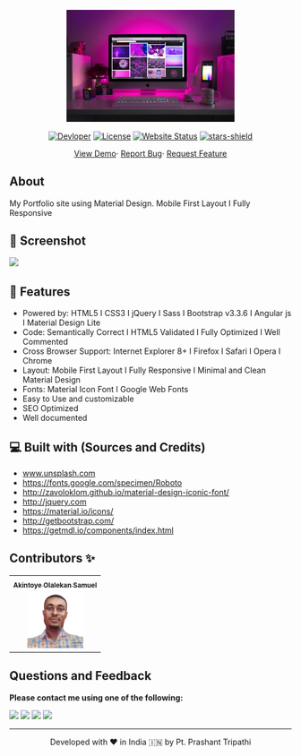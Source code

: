 <p align="center"><a href="https://aos2019.github.io/myportfolio"><img alt="linkpe app" src="/img/img-bg-1.jpg" width="300vw"/></a></p>
<p align="center">
	<a href="https://github.com/AOS2019"><img alt="Devloper" src="https://img.shields.io/badge/Devloper-Pt.%20Prashant%20Tripathi-Success.svg?style=flat-square"/></a>
	<a href="https://github.com/AOS2019/myportfolio/LICENSE"><img alt="License" src="https://img.shields.io/github/license/PtPrashantTripathi/ptprashanttripathi.github.io.svg?style=flat-square"/></a>
	<a href="https://aos2019.github.io/myportfolio"><img alt="Website Status" src="https://img.shields.io/website/http/ptprashanttripathi.github.io.svg?down_message=Down&up_message=Online&style=flat-square"/></a>
	<a href="https://github.com/AOS2019/myportfolio/stargazers"><img alt="stars-shield" src="https://img.shields.io/github/stars/ptprashanttripathi/linkpe.svg?style=flat-square"/></a>
</p>
<p align="center">
	<a href="https://aos2019.github.io/myportfolio">View Demo</a>·
	<a href="https://github.com/AOS2019/myportfolio/issues/new/choose">Report Bug</a>·
	<a href="https://github.com/AOS2019/myportfolio/issues/new/choose">Request Feature</a>
</p>

## About

My Portfolio site using Material Design. Mobile First Layout I Fully Responsive

## 🚀 Screenshot 

![](https://repository-images.githubusercontent.com/281363612/695e6280-1c65-11eb-9dea-911725639157)

## 🧐 Features

- Powered by: HTML5 I CSS3 I jQuery I Sass I Bootstrap v3.3.6 I Angular js I Material Design Lite
- Code: Semantically Correct I HTML5 Validated I Fully Optimized I Well Commented
- Cross Browser Support: Internet Explorer 8+ I Firefox I Safari I Opera I Chrome
- Layout: Mobile First Layout I Fully Responsive I Minimal and Clean Material Design
- Fonts: Material Icon Font I Google Web Fonts
- Easy to Use and customizable
- SEO Optimized
- Well documented

## 💻 Built with (Sources and Credits)

- www.unsplash.com
- https://fonts.google.com/specimen/Roboto
- http://zavoloklom.github.io/material-design-iconic-font/
- http://jquery.com
- https://material.io/icons/
- http://getbootstrap.com/
- https://getmdl.io/components/index.html



## Contributors ✨

<table>
	<tr>
		<th align="center">
				<a href="https://github.com/AOS2019">
					<sub><b>Akintoye Olalekan Samuel</b></sub>
				</a>
		</th>
  	</tr>
 	<tr>
		<td align="center">
			<a href="https://github.com/AOS2019">
				<img src="/img/photo.png?s=200&v=4" width="100px;" alt=""/>
			</a>
		</td>
	</tr>
</table>  

## Questions and Feedback

**Please contact me using one of the following:**

[![](https://img.shields.io/badge/twitter-%231DA1F2.svg?&style=for-the-badge&logo=twitter&logoColor=white)](https://twitter.com/sa_akintoye/) 
[![](https://img.shields.io/badge/linkedin-%230077B5.svg?&style=for-the-badge&logo=linkedin&logoColor=white)](https://www.linkedin.com/in/olalekan-akintoye-a29959123/) 
[![](https://img.shields.io/badge/instagram-%23E4405F.svg?&style=for-the-badge&logo=instagram&logoColor=white)](https://www.instagram.com/olalekansamuel24/) 
[![](https://img.shields.io/badge/facebook-%231877F2.svg?&style=for-the-badge&logo=facebook&logoColor=white)](https://facebook.com/samuel.ezekiel.9887/) 

<hr>
<p align="center">  
Developed with ❤️ in India 🇮🇳 by Pt. Prashant Tripathi
</p>
